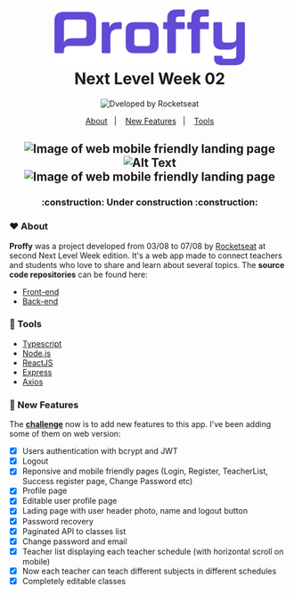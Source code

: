 <h1 align="center">
   <img alt="Proffy" src=".github/logo.svg" height="100px">
   <br>Next Level Week 02</br>
</h1>

<p align="center">
  <img alt="Dveloped by Rocketseat" src="https://img.shields.io/badge/developed%20by-Rocketseat-blueviolet"><br/>
</p>

<p align="center">
  <a href="#hearts-about">About</a>&nbsp;&nbsp;&nbsp;|&nbsp;&nbsp;&nbsp;
  <a href="#dart-new-features">New Features</a>&nbsp;&nbsp;&nbsp;|&nbsp;&nbsp;&nbsp;
  <a href="#hammer-tools">Tools</a>
</p>

<h2 align="center">
   
<img src="https://uploaddeimagens.com.br/images/002/838/402/original/Screenshot_2020-08-19_Proffy%282%29.png?1597891704" alt="Image of web mobile friendly landing page" width="254" height="450" margin-left="10"> ![Alt Text](https://media0.giphy.com/media/h8fMIpDjoY0maKU9In/giphy.gif) <img src="https://uploaddeimagens.com.br/images/002/862/188/full/Screenshot_2020-09-02_Proffy.png?1599080016" alt="Image of web mobile friendly landing page" width="254" height="450" margin-left="10">

</h2>
<h3 align="center">:construction: Under construction :construction:</h3>

### :hearts: About

**Proffy** was a project developed from 03/08 to 07/08 by [Rocketseat](https://rocketseat.com.br/) at second Next Level Week edition. It's a web app made to connect teachers and students who love to share and learn about several topics.
The **source code repositories** can be found here:
- [Front-end](https://github.com/higorcastilho/nlw_web)
- [Back-end](https://github.com/higorcastilho/nlw_server)

### :hammer: Tools

-  [Typescript](https://www.typescriptlang.org/)
-  [Node.js](https://nodejs.org/en/)
-  [ReactJS](https://reactjs.org/)
-  [Express](https://expressjs.com/)
-  [Axios](https://github.com/axios/axios)

### :dart: New Features

The **[challenge](https://www.notion.so/Vers-o-2-0-Proffy-eefca1b981694cd0a895613bc6235970)** now is to add new features to this app. I've been adding some of them on web version: 

- [x] Users authentication with bcrypt and JWT
- [x] Logout 
- [x] Reponsive and mobile friendly pages (Login, Register, TeacherList, Success register page, Change Password etc)
- [x] Profile page
- [x] Editable user profile page
- [x] Lading page with user header photo, name and logout button
- [x] Password recovery
- [x] Paginated API to classes list
- [x] Change password and email
- [x] Teacher list displaying each teacher schedule (with horizontal scroll on mobile)
- [x] Now each teacher can teach different subjects in different schedules
- [x] Completely editable classes
